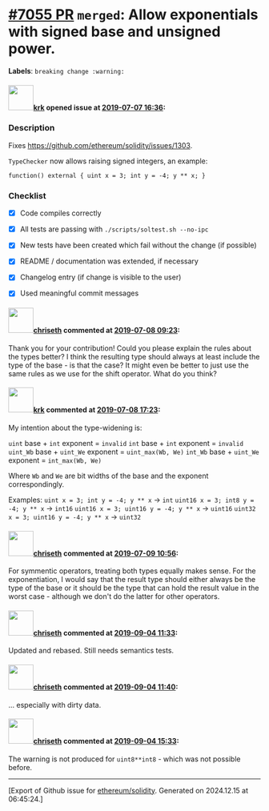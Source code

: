 # [\#7055 PR](https://github.com/ethereum/solidity/pull/7055) `merged`: Allow exponentials with signed base and unsigned power.
**Labels**: `breaking change :warning:`


#### <img src="https://avatars.githubusercontent.com/u/1447853?v=4" width="50">[krk](https://github.com/krk) opened issue at [2019-07-07 16:36](https://github.com/ethereum/solidity/pull/7055):

### Description

Fixes https://github.com/ethereum/solidity/issues/1303.

`TypeChecker` now allows raising signed integers, an example:

```solidity
function() external { uint x = 3; int y = -4; y ** x; }
```

### Checklist
- [X] Code compiles correctly
- [X] All tests are passing with `./scripts/soltest.sh --no-ipc`
- [X] New tests have been created which fail without the change (if possible)
- [X] README / documentation was extended, if necessary
- [X] Changelog entry (if change is visible to the user)
- [X] Used meaningful commit messages


#### <img src="https://avatars.githubusercontent.com/u/9073706?v=4" width="50">[chriseth](https://github.com/chriseth) commented at [2019-07-08 09:23](https://github.com/ethereum/solidity/pull/7055#issuecomment-509149863):

Thank you for your contribution! Could you please explain the rules about the types better? I think the resulting type should always at least include the type of the base - is that the case? It might even be better to just use the same rules as we use for the shift operator. What do you think?

#### <img src="https://avatars.githubusercontent.com/u/1447853?v=4" width="50">[krk](https://github.com/krk) commented at [2019-07-08 17:23](https://github.com/ethereum/solidity/pull/7055#issuecomment-509316946):

My intention about the type-widening is:

`uint` base + `int` exponent = `invalid`
`int` base + `int` exponent = `invalid`
`uint_Wb` base + `uint_We` exponent = `uint_max(Wb, We)`
`int_Wb` base + `uint_We` exponent = `int_max(Wb, We)`

Where `Wb` and `We` are bit widths of the base and the exponent correspondingly.

Examples:
`uint x = 3; int y = -4; y ** x` -> `int`
`uint16 x = 3; int8 y = -4; y ** x` -> `int16`
`uint16 x = 3; uint16 y = -4; y ** x` -> `uint16`
`uint32 x = 3; uint16 y = -4; y ** x` -> `uint32`

#### <img src="https://avatars.githubusercontent.com/u/9073706?v=4" width="50">[chriseth](https://github.com/chriseth) commented at [2019-07-09 10:56](https://github.com/ethereum/solidity/pull/7055#issuecomment-509595241):

For symmentic operators, treating both types equally makes sense. For the exponentiation, I would say that the result type should either always be the type of the base or it should be the type that can hold the result value in the worst case - although we don't do the latter for other operators.

#### <img src="https://avatars.githubusercontent.com/u/9073706?v=4" width="50">[chriseth](https://github.com/chriseth) commented at [2019-09-04 11:33](https://github.com/ethereum/solidity/pull/7055#issuecomment-527861713):

Updated and rebased. Still needs semantics tests.

#### <img src="https://avatars.githubusercontent.com/u/9073706?v=4" width="50">[chriseth](https://github.com/chriseth) commented at [2019-09-04 11:40](https://github.com/ethereum/solidity/pull/7055#issuecomment-527863686):

... especially with dirty data.

#### <img src="https://avatars.githubusercontent.com/u/9073706?v=4" width="50">[chriseth](https://github.com/chriseth) commented at [2019-09-04 15:33](https://github.com/ethereum/solidity/pull/7055#issuecomment-527955529):

The warning is not produced for `uint8**int8` - which was not possible before.


-------------------------------------------------------------------------------



[Export of Github issue for [ethereum/solidity](https://github.com/ethereum/solidity). Generated on 2024.12.15 at 06:45:24.]
